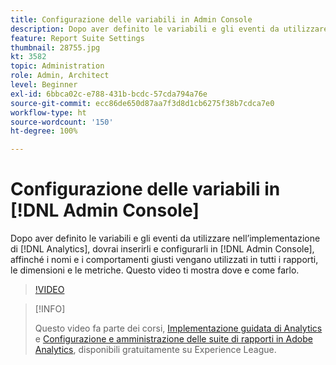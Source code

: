 ```yaml
---
title: Configurazione delle variabili in Admin Console
description: Dopo aver definito le variabili e gli eventi da utilizzare nell’implementazione di Analytics, dovrai inserirli e configurarli in Admin Console, affinché i nomi e i comportamenti giusti vengano utilizzati in tutti i rapporti, le dimensioni e le metriche. Questo video ti mostra dove e come farlo.
feature: Report Suite Settings
thumbnail: 28755.jpg
kt: 3582
topic: Administration
role: Admin, Architect
level: Beginner
exl-id: 6bbca02c-e788-431b-bcdc-57cda794a76e
source-git-commit: ecc86de650d87aa7f3d8d1cb6275f38b7cdca7e0
workflow-type: ht
source-wordcount: '150'
ht-degree: 100%

---
```


# Configurazione delle variabili in [!DNL Admin Console]

Dopo aver definito le variabili e gli eventi da utilizzare nell’implementazione di [!DNL Analytics], dovrai inserirli e configurarli in [!DNL Admin Console], affinché i nomi e i comportamenti giusti vengano utilizzati in tutti i rapporti, le dimensioni e le metriche. Questo video ti mostra dove e come farlo.

>[!VIDEO](https://video.tv.adobe.com/v/28755/?quality=12&learn=on)

>[!INFO]
>
> Questo video fa parte dei corsi, [Implementazione guidata di Analytics](https://experienceleague.adobe.com/?recommended=Analytics-D-1-2019.1) e [Configurazione e amministrazione delle suite di rapporti in Adobe Analytics](https://experienceleague.adobe.com/?recommended=Analytics-A-1-2021.1.administration&amp;lang=it), disponibili gratuitamente su Experience League.
